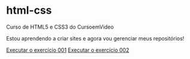 # html-css
 Curso de HTML5 e CSS3 do CursoemVideo

Estou aprendendo a criar sites e agora vou gerenciar meus repositórios!

<a href="https://joaobrunobatista.github.io/html-css/exercicios/ex001/index.html">Executar o exercício 001</a>
<a href="https://joaobrunobatista.github.io/html-css/exercicios/ex002/index.html">Executar o exercício 002</a>